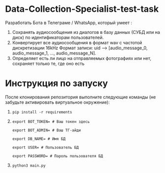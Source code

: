 # Data-Collection-Specialist-test-task

Разработать Бота в Телеграме / WhatsApp, который умеет :


1. Сохранять аудиосообщения из диалогов в базу данных (СУБД или на диск) по идентификаторам пользователей.
2. Конвертирует все аудиосообщения в формат wav с частотой дискретизации 16kHz
Формат записи: uid —> [audio_message_0, audio_message_1, ..., audio_message_N].
3. Определяет есть ли лицо на отправляемых фотографиях или нет, сохраняет только те, где оно есть

# Инструкция по запуску
После клонирования репозитория выполните следующие команды (не забудьте активировать виртуальное окружение):

1. `pip install -r requirements`
2. `export BOT_TOKEN= # Ваш токен здесь`
   
   `export BOT_ADMIN= # Ваш ТГ-айди`

   `export DB_NAME= # Имя БД`

   `export USER= # Пользователь БД`

   `export PASSWORD= # Пароль пользователя БД`
3. `python3 main.py`